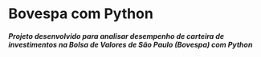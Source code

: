 # Bovespa com Python

##### Projeto desenvolvido para analisar desempenho de carteira de investimentos na Bolsa de Valores de São Paulo (Bovespa) com Python

